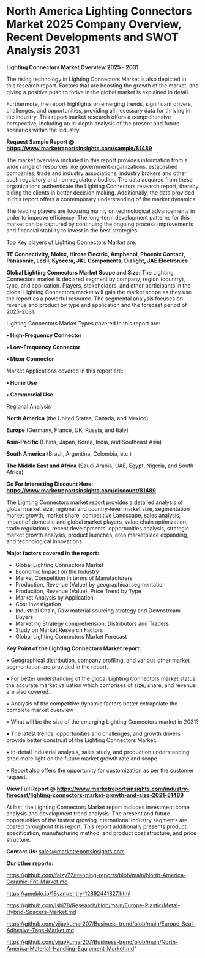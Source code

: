 # North America Lighting Connectors Market 2025 Company Overview, Recent Developments and SWOT Analysis 2031

<Strong> Lighting Connectors Market Overview 2025 - 2031</strong>

The rising technology in Lighting Connectors Market is also depicted in this research report. Factors that are boosting the growth of the market, and giving a positive push to thrive in the global market is explained in detail.

Furthermore, the report highlights on emerging trends, significant drivers, challenges, and opportunities, providing all necessary data for thriving in the industry. This report market research offers a comprehensive perspective, including an in-depth analysis of the present and future scenarios within the industry.

<strong>Request Sample Report @ <a href=https://www.marketreportsinsights.com/sample/81489>https://www.marketreportsinsights.com/sample/81489</a></strong>

The market overview included in this report provides information from a wide range of resources like government organizations, established companies, trade and industry associations, industry brokers and other such regulatory and non-regulatory bodies. The data acquired from these organizations authenticate the Lighting Connectors research report, thereby aiding the clients in better decision making. Additionally, the data provided in this report offers a contemporary understanding of the market dynamics.

The leading players are focusing mainly on technological advancements in order to improve efficiency. The long-term development patterns for this market can be captured by continuing the ongoing process improvements and financial stability to invest in the best strategies.

Top Key players of Lighting Connectors Market are:

<strong>TE Connectivity, Molex, Hirose Electric, Amphenol, Phoenix Contact, Panasonic, Ledil, Kyocera, JKL Components, Dialight, JAE Electronics</strong>

<strong><b>Global Lighting Connectors Market Scope and Size:</b></strong>
The Lighting Connectors market is declared segment by company, region (country), type, and application. Players, stakeholders, and other participants in the global Lighting Connectors market will gain the market scope as they use the report as a powerful resource. The segmental analysis focuses on revenue and product by type and application and the forecast period of 2025-2031.

Lighting Connectors Market Types covered in this report are:

<strong>• High-Frequency Connector

• Low-Frequency Connector

• Mixer Connector</strong>

Market Applications covered in this report are:

<strong>• Home Use

• Commercial Use</strong> 

Regional Analysis

<strong>North America</strong> (the United States, Canada, and Mexico)

<strong>Europe</strong> (Germany, France, UK, Russia, and Italy)

<strong>Asia-Pacific</strong> (China, Japan, Korea, India, and Southeast Asia)

<strong>South America</strong> (Brazil, Argentina, Colombia, etc.)

<strong>The Middle East and Africa</strong> (Saudi Arabia, UAE, Egypt, Nigeria, and South Africa)

<strong>Go For Interesting Discount Here: <a href=https://www.marketreportsinsights.com/discount/81489>https://www.marketreportsinsights.com/discount/81489</a></strong>

The Lighting Connectors market report provides a detailed analysis of global market size, regional and country-level market size, segmentation market growth, market share, competitive Landscape, sales analysis, impact of domestic and global market players, value chain optimization, trade regulations, recent developments, opportunities analysis, strategic market growth analysis, product launches, area marketplace expanding, and technological innovations.

<strong><b>Major factors covered in the report:</b></strong>
<ul>
  <li>Global Lighting Connectors Market </li>
  <li>Economic Impact on the Industry</li>
  <li>Market Competition in terms of Manufacturers</li>
  <li>Production, Revenue (Value) by geographical segmentation</li>
  <li>Production, Revenue (Value), Price Trend by Type</li>
  <li>Market Analysis by Application</li>
  <li>Cost Investigation</li>
  <li>Industrial Chain, Raw material sourcing strategy and Downstream Buyers</li>
  <li>Marketing Strategy comprehension, Distributors and Traders</li>
  <li>Study on Market Research Factors</li>
  <li>Global Lighting Connectors Market Forecast</li>
</ul>

<strong><b>Key Point of the Lighting Connectors Market report:</b></strong>

• Geographical distribution, company profiling, and various other market segmentation are provided in the report.

• For better understanding of the global Lighting Connectors market status, the accurate market valuation which comprises of size, share, and revenue are also covered.

• Analysis of the competitive dynamic factors better extrapolate the complete market overview

• What will be the size of the emerging Lighting Connectors market in 2031?

• The latest trends, opportunities and challenges, and growth drivers provide better construal of the Lighting Connectors Market.

• In-detail industrial analysis, sales study, and production understanding shed more light on the future market growth rate and scope.

• Report also offers the opportunity for customization as per the customer request.

<strong><b>View Full Report @ <a href=https://www.marketreportsinsights.com/industry-forecast/lighting-connectors-market-growth-and-size-2021-81489>https://www.marketreportsinsights.com/industry-forecast/lighting-connectors-market-growth-and-size-2021-81489</a></b></strong>


At last, the Lighting Connectors Market report includes investment come analysis and development trend analysis. The present and future opportunities of the fastest growing international industry segments are coated throughout this report. This report additionally presents product specification, manufacturing method, and product cost structure, and price structure.

<strong>Contact Us:</strong>
sales@marketreportsinsights.com

<strong>Our other reports:</strong>

<a href=https://github.com/faizy72/trending-reports/blob/main/North-America-Ceramic-Frit-Market.md>https://github.com/faizy72/trending-reports/blob/main/North-America-Ceramic-Frit-Market.md</a>

<a href=https://ameblo.jp/18yam/entry-12892441827.html>https://ameblo.jp/18yam/entry-12892441827.html</a>

<a href=https://github.com/Ishi78/Research/blob/main/Europe-Plastic/Metal-Hybrid-Spacers-Market.md>https://github.com/Ishi78/Research/blob/main/Europe-Plastic/Metal-Hybrid-Spacers-Market.md</a>

<a href=https://github.com/vijaykumar207/Business-trend/blob/main/Europe-Seal-Adhesive-Tape-Market.md>https://github.com/vijaykumar207/Business-trend/blob/main/Europe-Seal-Adhesive-Tape-Market.md</a>

<a href=https://github.com/vijaykumar207/Business-trend/blob/main/North-America-Material-Handling-Equipment-Market.md>https://github.com/vijaykumar207/Business-trend/blob/main/North-America-Material-Handling-Equipment-Market.md</a>"

